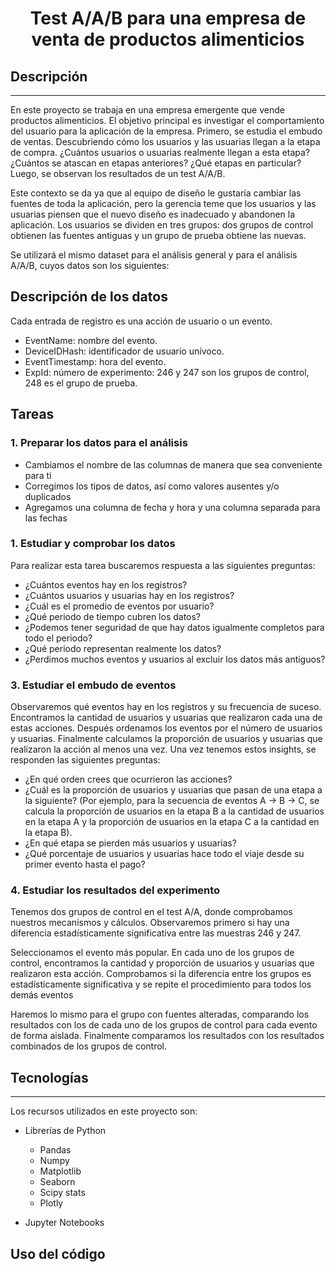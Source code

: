<h1 align="center"> Test A/A/B para una empresa de venta de productos alimenticios  </h1>

## Descripción
***
En este proyecto se trabaja en una empresa emergente que vende productos alimenticios. El objetivo principal es investigar el comportamiento del usuario para la aplicación de la empresa.
Primero, se estudia el embudo de ventas. Descubriendo cómo los usuarios y las usuarias llegan a la etapa de compra. ¿Cuántos usuarios o usuarias realmente llegan a esta etapa? ¿Cuántos se atascan en etapas anteriores? ¿Qué etapas en particular?
Luego, se observan los resultados de un test A/A/B. 

Este contexto se da ya que al equipo de diseño le gustaría cambiar las fuentes de toda la aplicación, pero la gerencia teme que los usuarios y las usuarias piensen que el nuevo diseño es inadecuado y abandonen la aplicación. 
Los usuarios se dividen en tres grupos: dos grupos de control obtienen las fuentes antiguas y un grupo de prueba obtiene las nuevas. 

Se utilizará el mismo dataset para el análisis general y para el análisis A/A/B, cuyos datos son los siguientes: 

## Descripción de los datos
Cada entrada de registro es una acción de usuario o un evento.
*	EventName: nombre del evento.
*	DeviceIDHash: identificador de usuario unívoco.
*	EventTimestamp: hora del evento.
*	ExpId: número de experimento: 246 y 247 son los grupos de control, 248 es el grupo de prueba.

## Tareas 

### 1. Preparar los datos para el análisis
* Cambiamos el nombre de las columnas de manera que sea conveniente para ti
* Corregimos los tipos de datos, así como valores ausentes y/o duplicados 
* Agregamos una columna de fecha y hora y una columna separada para las fechas
  
### 1. Estudiar y comprobar los datos
Para realizar esta tarea buscaremos respuesta a las siguientes preguntas: 
* ¿Cuántos eventos hay en los registros?
* ¿Cuántos usuarios y usuarias hay en los registros?
* ¿Cuál es el promedio de eventos por usuario?
* ¿Qué periodo de tiempo cubren los datos?
* ¿Podemos tener seguridad de que hay datos igualmente completos para todo el periodo?
 * ¿Qué periodo representan realmente los datos?
* ¿Perdimos muchos eventos y usuarios al excluir los datos más antiguos?
  
### 3. Estudiar el embudo de eventos
Observaremos qué eventos hay en los registros y su frecuencia de suceso. 
Encontramos la cantidad de usuarios y usuarias que realizaron cada una de estas acciones. 
Después ordenamos los eventos por el número de usuarios y usuarias. 
Finalmente calculamos la proporción de usuarios y usuarias que realizaron la acción al menos una vez. 
Una vez tenemos estos insights, se responden las siguientes preguntas:
* ¿En qué orden crees que ocurrieron las acciones? 
* ¿Cuál es la proporción de usuarios y usuarias que pasan de una etapa a la siguiente? (Por ejemplo, para la secuencia de eventos A → B → C, se calcula la proporción de usuarios en la etapa B a la cantidad de usuarios en la etapa A y la proporción de usuarios en la etapa C a la cantidad en la etapa B).
* ¿En qué etapa se pierden más usuarios y usuarias?
* ¿Qué porcentaje de usuarios y usuarias hace todo el viaje desde su primer evento hasta el pago?
### 4. Estudiar los resultados del experimento
Tenemos dos grupos de control en el test A/A, donde comprobamos nuestros mecanismos y cálculos. Observaremos primero si hay una diferencia estadísticamente significativa entre las muestras 246 y 247.

Seleccionamos el evento más popular. En cada uno de los grupos de control, encontramos la cantidad y proporción de usuarios y usuarias que realizaron esta acción. 
Comprobamos si la diferencia entre los grupos es estadísticamente significativa y se repite el procedimiento para todos los demás eventos 

Haremos lo mismo para el grupo con fuentes alteradas, comparando los resultados con los de cada uno de los grupos de control para cada evento de forma aislada. 
Finalmente comparamos los resultados con los resultados combinados de los grupos de control.



## Tecnologías
***
Los recursos utilizados en este proyecto son:
* Librerías de Python 
	* Pandas 
	* Numpy
	* Matplotlib
	* Seaborn
	* Scipy stats
  * Plotly

* Jupyter Notebooks

## Uso del código 

